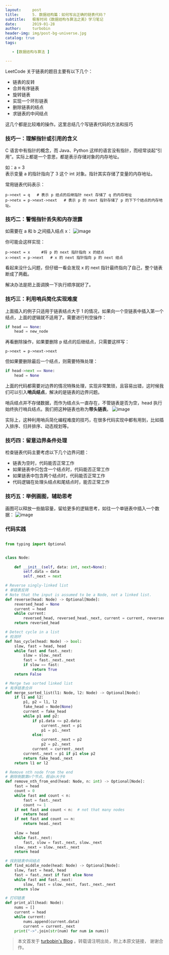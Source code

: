 ```yaml
---
layout:     post
title:      5. 数据结构篇：如何写出正确的链表代码？
subtitle:   极客时间《数据结构与算法之美》学习笔记
date:       2019-01-28
author:     turbobin
header-img: img/post-bg-universe.jpg
catalog: true
tags:

   - [数据结构与算法 ]

---
```


LeetCode 关于链表的题目主要有以下几个：
* 链表的反转
* 合并有序链表
* 旋转链表
* 实现一个环形链表
* 删除链表的结点
* 求链表的中间结点

这几个都是比较难的操作。这里总结几个写链表代码的方法和技巧

### 技巧一：理解指针或引用的含义
C 语言中有指针的概念，而 Java、Python 这样的语言没有指针，而经常谈起“引用”。实际上都是一个意思，都是表示存储对象的内存地址。

如：a = 3  
表示变量 a 的指针指向了 3 这个 int 对象。指针其实存储了变量的内存地址。

常用链表代码表示：
```
p->next = q   # 表示 p 结点的后继指针 next 存储了 q 的内存地址
p->netx = p->next->next   # 表示 p 的 next 指针存储了 p 的下下个结点的内存地址。
```

### 技巧二：警惕指针丢失和内存泄露
如需要在 a 和 b 之间插入结点 x：
![image](https://static001.geekbang.org/resource/image/05/6e/05a4a3b57502968930d517c934347c6e.jpg)

你可能会这样实现：
```
p->next = x     #将 p 的 next 指针指向 x 的结点
x->next = p->next   # x 的 next 指针指向 p 的 next 结点
```
看起来没什么问题，但仔细一看会发现 x 的 next 指针最终指向了自己，整个链表断成了两截。

解决办法是把上面调换一下执行顺序就好了。

### 技巧三：利用哨兵简化实现难度
上面插入的例子只适用于链表结点大于 1 的情况，如果向一个空链表中插入第一个结点，上面的逻辑就不适用了。需要进行判空操作：
```python
if head == None:
    head = new_node
```
再看删除操作，如果要删除 p 结点的后继结点，只需要这样写：
```
p->next = p->next->next
```
但如果要删除最后一个结点，则需要特殊处理：
```python
if head->next == None:
    head = None
```
上面的代码都需要对边界的情况特殊处理，实现非常繁琐，且容易出错，这时候我们可以引入**哨兵结点**，解决的是链表的边界问题。

哨兵结点并不存储数据，而作为结点头一直存在，不管链表是否为空，head 执行始终执行哨兵结点。我们把这种链表也称为**带头链表**。
![image](https://static001.geekbang.org/resource/image/7d/c7/7d22d9428bdbba96bfe388fe1e3368c7.jpg)

实际上，这种利用哨兵简化编程难度的技巧，在很多代码实现中都有用到，比如插入排序、归并排序、动态规划等。

### 技巧四：留意边界条件处理
检查链表代码主要考虑以下几个边界问题：
* 链表为空时，代码能否正常工作
* 如果链表中只包含一个结点时，代码能否正常工作
* 如果链表中包含两个结点时，代码能否正常工作
* 代码逻辑在处理头结点和尾结点时，能否正常工作


### 技巧五：举例画图，辅助思考
画图可以释放一些脑容量，留给更多的逻辑思考，如往一个单链表中插入一个数据：
![image](https://static001.geekbang.org/resource/image/4a/f8/4a701dd79b59427be654261805b349f8.jpg)



### 代码实践

```python

from typing import Optional


class Node:
    
    def __init__(self, data: int, next=None):
        self.data = data
        self._next = next

# Reverse singly-linked list
# 单链表反转
# Note that the input is assumed to be a Node, not a linked list.
def reverse(head: Node) -> Optional[Node]:
    reversed_head = None
    current = head
    while current:
        reversed_head, reversed_head._next, current = current, reversed_head, current._next
    return reversed_head

# Detect cycle in a list
# 检测环
def has_cycle(head: Node) -> bool:
    slow, fast = head, head
    while fast and fast._next:
        slow = slow._next
        fast = fast._next._next
        if slow == fast:
            return True
    return False

# Merge two sorted linked list
# 有序链表合并
def merge_sorted_list(l1: Node, l2: Node) -> Optional[Node]:
    if l1 and l2:
        p1, p2 = l1, l2
        fake_head = Node(None)
        current = fake_head
        while p1 and p2:
            if p1.data <= p2.data:
                current._next = p1
                p1 = p1._next
            else:
                current._next = p2
                p2 = p2._next
            current = current._next
        current._next = p1 if p1 else p2
        return fake_head._next
    return l1 or l2

# Remove nth node from the end
# 删除倒数第n个节点。假设n大于0
def remove_nth_from_end(head: Node, n: int) -> Optional[Node]:
    fast = head
    count = 0
    while fast and count < n:
        fast = fast._next
        count += 1
    if not fast and count < n:  # not that many nodes
        return head
    if not fast and count == n:
        return head._next
    
    slow = head
    while fast._next:
        fast, slow = fast._next, slow._next
    slow._next = slow._next._next
    return head

# 找到链表中间结点
def find_middle_node(head: Node) -> Optional[Node]:
    slow, fast = head, head
    fast = fast._next if fast else None
    while fast and fast._next:
        slow, fast = slow._next, fast._next._next
    return slow

# 打印链表
def print_all(head: Node):
    nums = []
    current = head
    while current:
        nums.append(current.data)
        current = current._next
    print("->".join(str(num) for num in nums))

```





> 本文首发于 [turbobin's Blog](https://turbobin.github.io/) 。转载请注明出处，附上本原文链接， 谢谢合作。